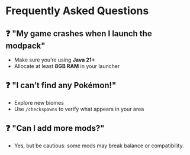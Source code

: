 # Frequently Asked Questions

## ❓ "My game crashes when I launch the modpack"
- Make sure you’re using **Java 21+** 
- Allocate at least **8GB RAM** in your launcher 

## ❓ "I can’t find any Pokémon!"
- Explore new biomes
- Use `/checkspawns` to verify what appears in your area

## ❓ "Can I add more mods?"
- Yes, but be cautious: some mods may break balance or compatibility.
